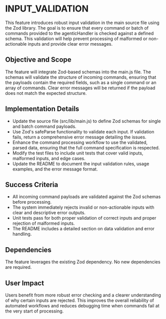 # INPUT_VALIDATION

This feature introduces robust input validation in the main source file using the Zod library. The goal is to ensure that every command or batch of commands provided to the agenticHandler is checked against a defined schema. This validation will help prevent processing of malformed or non-actionable inputs and provide clear error messages.

## Objective and Scope

The feature will integrate Zod-based schemas into the main.js file. The schemas will validate the structure of incoming commands, ensuring that the payloads contain the required fields, such as a single command or an array of commands. Clear error messages will be returned if the payload does not match the expected structure.

## Implementation Details

- Update the source file (src/lib/main.js) to define Zod schemas for single and batch command payloads.
- Use Zod's safeParse functionality to validate each input. If validation fails, return a comprehensive error message detailing the issues.
- Enhance the command processing workflow to use the validated, parsed data, ensuring that the full command specification is respected.
- Modify the test files to include unit tests that cover valid inputs, malformed inputs, and edge cases.
- Update the README to document the input validation rules, usage examples, and the error message format.

## Success Criteria

- All incoming command payloads are validated against the Zod schemas before processing.
- The system immediately rejects invalid or non-actionable inputs with clear and descriptive error outputs.
- Unit tests pass for both proper validation of correct inputs and proper rejection of malformed inputs.
- The README includes a detailed section on data validation and error handling.

## Dependencies

The feature leverages the existing Zod dependency. No new dependencies are required.

## User Impact

Users benefit from more robust error checking and a clearer understanding of why certain inputs are rejected. This improves the overall reliability of automated workflows and reduces debugging time when commands fail at the very start of processing.